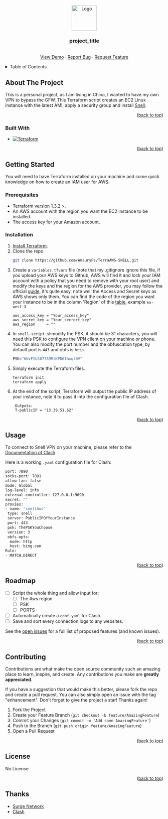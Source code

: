 <!-- Template from https://github.com/othneildrew/Best-README-Template/pull/73 -->
<a name="readme-top"></a>


<!-- PROJECT LOGO -->
<br />
<div align="center">
  <a href="https://github.com/surge-networks/snell">
    <img src="https://raw.githubusercontent.com/Dreamacro/clash/master/docs/logo.png" alt="Logo" width="80" height="80">
  </a>

<h3 align="center">project_title</h3>

  <p align="center">
    <br />
    <a href="https://github.com/AmauryPs/TerraAWS-SNELL">View Demo</a>
    ·
    <a href="https://github.com/AmauryPs/TerraAWS-SNELL/issues">Report Bug</a>
    ·
    <a href="https://github.com/AmauryPs/TerraAWS-SNELL/issues">Request Feature</a>
  </p>
</div>



<!-- TABLE OF CONTENTS -->
<details>
  <summary>Table of Contents</summary>
  <ol>
    <li>
      <a href="#about-the-project">About The Project</a>
      <ul>
        <li><a href="#built-with">Built With</a></li>
      </ul>
    </li>
    <li>
      <a href="#getting-started">Getting Started</a>
      <ul>
        <li><a href="#prerequisites">Prerequisites</a></li>
        <li><a href="#installation">Installation</a></li>
      </ul>
    </li>
    <li><a href="#usage">Usage</a></li>
    <li><a href="#roadmap">Roadmap</a></li>
    <li><a href="#contributing">Contributing</a></li>
    <li><a href="#thanks">Thanks</a></li>
  </ol>
</details>



<!-- ABOUT THE PROJECT -->
## About The Project

This is a personal project, as I am living in China, I wanted to have my own VPN to bypass the GFW. This Terraform script creates an EC2 Linux instance with the latest AMI, apply a security group and install [Snell](https://github.com/surge-networks/snell).

<p align="right">(<a href="#readme-top">back to top</a>)</p>



### Built With

* [![Terraform][Terraform-tf]][Terraform-url]

<p align="right">(<a href="#readme-top">back to top</a>)</p>



<!-- GETTING STARTED -->
## Getting Started

You will need to have Terraform installed on your machine and some quick knowledge on how to create an IAM user for AWS. 

### Prerequisites

* []()Terraform version 1.3.2 >.
* An AWS account with the region you want the EC2 instance to be installed.
* The access key for your Amazon account.

### Installation

1. [Install Terraform](https://learn.hashicorp.com/tutorials/terraform/install-cli).
2. Clone the repo
   ```sh
   git clone https://github.com/AmauryPs/TerraAWS-SNELL.git
   ```
3. Create a `variables.tfvars` file (note that my .gitignore ignore this file, if you upload your AWS keys to Github, AWS will find it and lock your IAM account with a policy that you need to remove with your root user) and modify the keys and the region for the AWS provider, you may follow the official [guide](https://aws.amazon.com/premiumsupport/knowledge-center/create-access-key/), it's quite easy, note well the Access and Secret keys as AWS shows only them. You can find the code of the region you want your instance to be in the column 'Region' of this [table](https://aws.amazon.com/premiumsupport/knowledge-center/create-access-key/), example `eu-west-3`
   ```hc1
   aws_access_key = "Your_access_key"
   aws_secret_key = "Your_secrect_key"
   aws_region     = ""
   ```
4. In `snell-script.sh`modify the PSK, it should be 31 characters, you will need this PSK to configure the VPN client on your machine or phone. You can also modify the port number and the obfuscation type, by default port is `443` and obfs is `http`.
   ```sh
   PSK="6NvFIU307789MlKPD6Ihxql0V"
   ```
5. Simply execute the Terraform files.
      ```hc1
   terraform init
   terraform apply
   ```
6. At the end of the script, Terraform will output the public IP address of your instance, note it to pass it into the configuration file of Clash.
   ```hc1
    Outputs:
    T-publicIP = "13.39.51.62"
   ```
<p align="right">(<a href="#readme-top">back to top</a>)</p>

<!-- USAGE EXAMPLES -->
## Usage

To connect to Snell VPN on your machine, please refer to the [Documentation of Clash](https://github.com/Dreamacro/clash)

Here is a working `.yaml` configuration file for Clash:
   ```sh
port: 7890
socks-port: 7891
allow-lan: false
mode: Global
log-level: info
external-controller: 127.0.0.1:9090
secret: ""
proxies:
  - name: "snellAws"
    type: snell
    server: PublicIPOfYourInstance
    port: 443
    psk: ThePSKYouChoose
    version: 3
    obfs-opts:
     mode: http
     host: bing.com
Rule:
  - MATCH,DIRECT

   ```
<p align="right">(<a href="#readme-top">back to top</a>)</p>



<!-- ROADMAP -->
## Roadmap

- [ ] Script the whole thing and allow input for:
    - [ ]  The Aws region 
    - [ ]  PSK
    - [ ]  PORTS
- [ ] Automatically create a `conf.yaml` for Clash.
- [ ] Save and sort every connection logs to any websites.

See the [open issues](https://github.com/AmauryPs/TerraAWS-SNELL/issues) for a full list of proposed features (and known issues).

<p align="right">(<a href="#readme-top">back to top</a>)</p>



<!-- CONTRIBUTING -->
## Contributing

Contributions are what make the open source community such an amazing place to learn, inspire, and create. Any contributions you make are **greatly appreciated**.

If you have a suggestion that would make this better, please fork the repo and create a pull request. You can also simply open an issue with the tag "enhancement".
Don't forget to give the project a star! Thanks again!

1. Fork the Project
2. Create your Feature Branch (`git checkout -b feature/AmazingFeature`)
3. Commit your Changes (`git commit -m 'Add some AmazingFeature'`)
4. Push to the Branch (`git push origin feature/AmazingFeature`)
5. Open a Pull Request

<p align="right">(<a href="#readme-top">back to top</a>)</p>



<!-- LICENSE -->
## License

No License

<p align="right">(<a href="#readme-top">back to top</a>)</p>

<!-- Thanks -->
## Thanks

* [Surge Network](https://github.com/surge-networks/snell)
* [Clash](https://github.com/Dreamacro/clash)

<!-- MARKDOWN LINKS & IMAGES -->
<!-- https://www.markdownguide.org/basic-syntax/#reference-style-links -->
[Terraform-tf]:https://img.shields.io/badge/terraform-%235835CC.svg?style=for-the-badge&logo=terraform&logoColor=white
[Terraform-url]:https://www.terraform.io/
[contributors-shield]: https://img.shields.io/github/contributors/github_username/repo_name.svg?style=for-the-badge
[contributors-url]: https://github.com/github_username/repo_name/graphs/contributors
[forks-shield]: https://img.shields.io/github/forks/github_username/repo_name.svg?style=for-the-badge
[forks-url]: https://github.com/github_username/repo_name/network/members
[stars-shield]: https://img.shields.io/github/stars/github_username/repo_name.svg?style=for-the-badge
[stars-url]: https://github.com/github_username/repo_name/stargazers
[issues-shield]: https://img.shields.io/github/issues/github_username/repo_name.svg?style=for-the-badge
[issues-url]: https://github.com/github_username/repo_name/issues
[license-shield]: https://img.shields.io/github/license/github_username/repo_name.svg?style=for-the-badge
[license-url]: https://github.com/github_username/repo_name/blob/master/LICENSE.txt
[linkedin-shield]: https://img.shields.io/badge/-LinkedIn-black.svg?style=for-the-badge&logo=linkedin&colorB=555
[linkedin-url]: https://linkedin.com/in/linkedin_username
[product-screenshot]: images/screenshot.png
